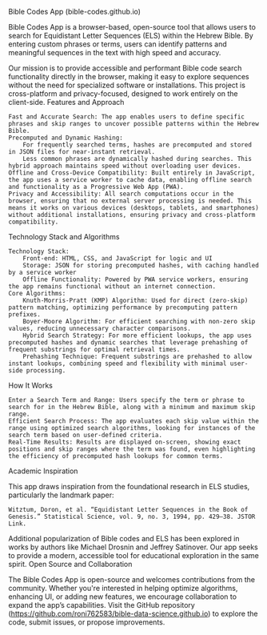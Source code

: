 Bible Codes App (bible-codes.github.io)

Bible Codes App is a browser-based, open-source tool that allows users to search for Equidistant Letter Sequences (ELS) within the Hebrew Bible. By entering custom phrases or terms, users can identify patterns and meaningful sequences in the text with high speed and accuracy.

Our mission is to provide accessible and performant Bible code search functionality directly in the browser, making it easy to explore sequences without the need for specialized software or installations. This project is cross-platform and privacy-focused, designed to work entirely on the client-side.
Features and Approach

    Fast and Accurate Search: The app enables users to define specific phrases and skip ranges to uncover possible patterns within the Hebrew Bible.
    Precomputed and Dynamic Hashing:
        For frequently searched terms, hashes are precomputed and stored in JSON files for near-instant retrieval.
        Less common phrases are dynamically hashed during searches. This hybrid approach maintains speed without overloading user devices.
    Offline and Cross-Device Compatibility: Built entirely in JavaScript, the app uses a service worker to cache data, enabling offline search and functionality as a Progressive Web App (PWA).
    Privacy and Accessibility: All search computations occur in the browser, ensuring that no external server processing is needed. This means it works on various devices (desktops, tablets, and smartphones) without additional installations, ensuring privacy and cross-platform compatibility.

Technology Stack and Algorithms

    Technology Stack:
        Front-end: HTML, CSS, and JavaScript for logic and UI
        Storage: JSON for storing precomputed hashes, with caching handled by a service worker
        Offline Functionality: Powered by PWA service workers, ensuring the app remains functional without an internet connection.
    Core Algorithms:
        Knuth-Morris-Pratt (KMP) Algorithm: Used for direct (zero-skip) pattern matching, optimizing performance by precomputing pattern prefixes.
        Boyer-Moore Algorithm: For efficient searching with non-zero skip values, reducing unnecessary character comparisons.
        Hybrid Search Strategy: For more efficient lookups, the app uses precomputed hashes and dynamic searches that leverage prehashing of frequent substrings for optimal retrieval times.
        Prehashing Technique: Frequent substrings are prehashed to allow instant lookups, combining speed and flexibility with minimal user-side processing.

How It Works

    Enter a Search Term and Range: Users specify the term or phrase to search for in the Hebrew Bible, along with a minimum and maximum skip range.
    Efficient Search Process: The app evaluates each skip value within the range using optimized search algorithms, looking for instances of the search term based on user-defined criteria.
    Real-Time Results: Results are displayed on-screen, showing exact positions and skip ranges where the term was found, even highlighting the efficiency of precomputed hash lookups for common terms.

Academic Inspiration

This app draws inspiration from the foundational research in ELS studies, particularly the landmark paper:

    Witztum, Doron, et al. “Equidistant Letter Sequences in the Book of Genesis.” Statistical Science, vol. 9, no. 3, 1994, pp. 429–38. JSTOR Link.

Additional popularization of Bible codes and ELS has been explored in works by authors like Michael Drosnin and Jeffrey Satinover. Our app seeks to provide a modern, accessible tool for educational exploration in the same spirit.
Open Source and Collaboration

The Bible Codes App is open-source and welcomes contributions from the community. Whether you're interested in helping optimize algorithms, enhancing UI, or adding new features, we encourage collaboration to expand the app’s capabilities. Visit the GitHub repository (https://github.com/roni762583/bible-data-science.github.io) to explore the code, submit issues, or propose improvements.
